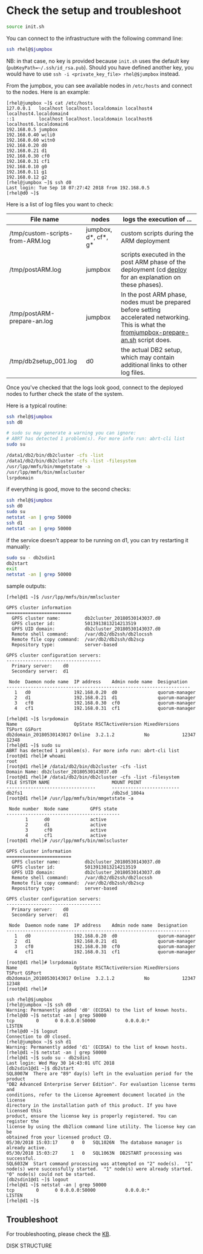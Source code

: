 # Check the setup and troubleshoot

```bash
source init.sh
```

You can connect to the infrastructure with the following command line:

```bash
ssh rhel@$jumpbox
```

NB: in that case, no key is provided because `init.sh` uses the default key (`pubKeyPath=~/.ssh/id_rsa.pub`). 
Should you have defined another key, you would have to use `ssh -i <private_key_file> rhel@$jumpbox` instead.

From the jumpbox, you can see available nodes in `/etc/hosts` and connect to the nodes. 
Here is an example:

```
[rhel@jumpbox ~]$ cat /etc/hosts
127.0.0.1   localhost localhost.localdomain localhost4 localhost4.localdomain4
::1         localhost localhost.localdomain localhost6 localhost6.localdomain6
192.168.0.5 jumpbox
192.168.0.40 wcli0
192.168.0.60 witn0
192.168.0.20 d0
192.168.0.21 d1
192.168.0.30 cf0
192.168.0.31 cf1
192.168.0.10 g0
192.168.0.11 g1
192.168.0.12 g2
[rhel@jumpbox ~]$ ssh d0
Last login: Tue Sep 18 07:27:42 2018 from 192.168.0.5
[rhel@d0 ~]$
```


Here is a list of log files you want to check:

File name | nodes | logs the execution of ... 
----------|-------|---------------------------
/tmp/custom-scripts-from-ARM.log | jumpbox, d*, cf*, g* | custom scripts during the ARM deployment
/tmp/postARM.log | jumpbox | scripts executed in the post ARM phase of the deployment (cd [deploy](deploy.md) for an explanation on these phases). 
/tmp/postARM-prepare-an.log | jumpbox | In the post ARM phase, nodes must be prepared before setting accelerated networking. This is what the [fromjumpbox-prepare-an.sh](../deployment/postARMscripts/fromjumpbox-prepare-an.sh) script does.
/tmp/db2setup_001.log | d0 | the actual DB2 setup, which may contain additional links to other log files.

Once you've checked that the logs look good, connect to the deployed nodes to further check the state of the system.

Here is a typical routine:

```bash
ssh rhel@$jumpbox
ssh d0

# sudo su may generate a warning you can ignore:
# ABRT has detected 1 problem(s). For more info run: abrt-cli list
sudo su

/data1/db2/bin/db2cluster -cfs -list 
/data1/db2/bin/db2cluster -cfs -list -filesystem
/usr/lpp/mmfs/bin/mmgetstate -a
/usr/lpp/mmfs/bin/mmlscluster
lsrpdomain
```

if everything is good, move to the second checks:

```bash
ssh rhel@$jumpbox
ssh d0
sudo su
netstat -an | grep 50000
ssh d1
netstat -an | grep 50000
```

if the service doesn't appear to be running on d1, you can try restarting it manually:

```bash
sudo su - db2sdin1
db2start
exit
netstat -an | grep 50000
```

sample outputs:

```
[rhel@d1 ~]$ /usr/lpp/mmfs/bin/mmlscluster

GPFS cluster information
========================
  GPFS cluster name:         db2cluster_20180530143037.d0
  GPFS cluster id:           5013913813214213519
  GPFS UID domain:           db2cluster_20180530143037.d0
  Remote shell command:      /var/db2/db2ssh/db2locssh
  Remote file copy command:  /var/db2/db2ssh/db2scp
  Repository type:           server-based

GPFS cluster configuration servers:
-----------------------------------
  Primary server:    d0
  Secondary server:  d1

 Node  Daemon node name  IP address    Admin node name  Designation
--------------------------------------------------------------------
   1   d0                192.168.0.20  d0               quorum-manager
   2   d1                192.168.0.21  d1               quorum-manager
   3   cf0               192.168.0.30  cf0              quorum-manager
   4   cf1               192.168.0.31  cf1              quorum-manager

[rhel@d1 ~]$ lsrpdomain
Name                     OpState RSCTActiveVersion MixedVersions TSPort GSPort
db2domain_20180530143017 Online  3.2.1.2           No            12347  12348
[rhel@d1 ~]$ sudo su
ABRT has detected 1 problem(s). For more info run: abrt-cli list
[root@d1 rhel]# whoami
root
[root@d1 rhel]# /data1/db2/bin/db2cluster -cfs -list
Domain Name: db2cluster_20180530143037.d0
[root@d1 rhel]# /data1/db2/bin/db2cluster -cfs -list -filesystem
FILE SYSTEM NAME                       MOUNT POINT
---------------------------------      -------------------------
db2fs1                                 /db2sd_1804a
[root@d1 rhel]# /usr/lpp/mmfs/bin/mmgetstate -a

 Node number  Node name        GPFS state
------------------------------------------
       1      d0               active
       2      d1               active
       3      cf0              active
       4      cf1              active
[root@d1 rhel]# /usr/lpp/mmfs/bin/mmlscluster

GPFS cluster information
========================
  GPFS cluster name:         db2cluster_20180530143037.d0
  GPFS cluster id:           5013913813214213519
  GPFS UID domain:           db2cluster_20180530143037.d0
  Remote shell command:      /var/db2/db2ssh/db2locssh
  Remote file copy command:  /var/db2/db2ssh/db2scp
  Repository type:           server-based

GPFS cluster configuration servers:
-----------------------------------
  Primary server:    d0
  Secondary server:  d1

 Node  Daemon node name  IP address    Admin node name  Designation
--------------------------------------------------------------------
   1   d0                192.168.0.20  d0               quorum-manager
   2   d1                192.168.0.21  d1               quorum-manager
   3   cf0               192.168.0.30  cf0              quorum-manager
   4   cf1               192.168.0.31  cf1              quorum-manager

[root@d1 rhel]# lsrpdomain
Name                     OpState RSCTActiveVersion MixedVersions TSPort GSPort
db2domain_20180530143017 Online  3.2.1.2           No            12347  12348
[root@d1 rhel]#
```


```
ssh rhel@$jumpbox
[rhel@jumpbox ~]$ ssh d0
Warning: Permanently added 'd0' (ECDSA) to the list of known hosts.
[rhel@d0 ~]$ netstat -an | grep 50000
tcp        0      0 0.0.0.0:50000           0.0.0.0:*               LISTEN
[rhel@d0 ~]$ logout
Connection to d0 closed.
[rhel@jumpbox ~]$ ssh d1
Warning: Permanently added 'd1' (ECDSA) to the list of known hosts.
[rhel@d1 ~]$ netstat -an | grep 50000
[rhel@d1 ~]$ sudo su - db2sdin1
Last login: Wed May 30 14:43:01 UTC 2018
[db2sdin1@d1 ~]$ db2start
SQL8007W  There are "89" day(s) left in the evaluation period for the product
"DB2 Advanced Enterprise Server Edition". For evaluation license terms and
conditions, refer to the License Agreement document located in the license
directory in the installation path of this product. If you have licensed this
product, ensure the license key is properly registered. You can register the
license by using the db2licm command line utility. The license key can be
obtained from your licensed product CD.
05/30/2018 15:03:17     0   0   SQL1026N  The database manager is already active.
05/30/2018 15:03:27     1   0   SQL1063N  DB2START processing was successful.
SQL6032W  Start command processing was attempted on "2" node(s).  "1" node(s) were successfully started.  "1" node(s) were already started.  "0" node(s) could not be started.
[db2sdin1@d1 ~]$ logout
[rhel@d1 ~]$ netstat -an | grep 50000
tcp        0      0 0.0.0.0:50000           0.0.0.0:*               LISTEN
[rhel@d1 ~]$
```

## Troubleshoot

For troubleshooting, please check the [KB](KB.md).

DISK STRUCTURE